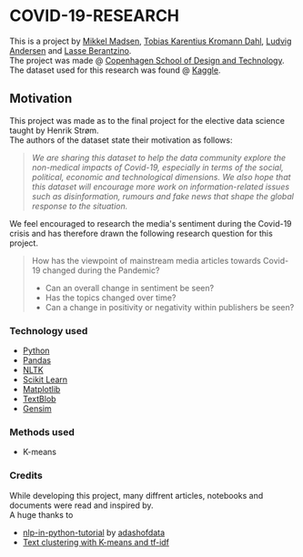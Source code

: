 # COVID-19-RESEARCH

This is a project by [Mikkel Madsen](https://github.com/miguel2650), [Tobias Karentius Kromann Dahl](https://github.com/tobiaskkd), [Ludvig Andersen](https://github.com/ludvigandersen) and [Lasse Berantzino](https://github.com/lass5643).  
The project was made @ [Copenhagen School of Design and Technology](https://kea.dk/).
The dataset used for this research was found @ [Kaggle](https://www.kaggle.com/jannalipenkova/covid19-public-media-dataset).

## Motivation

This project was made as to the final project for the elective data science taught by Henrik Strøm.  
The authors of the dataset state their motivation as follows:

> _We are sharing this dataset to help the data community explore the non-medical impacts of Covid-19, especially in terms of the social, political, economic and technological dimensions. We also hope that this dataset will encourage more work on information-related issues such as disinformation, rumours and fake news that shape the global response to the situation._

We feel encouraged to research the media's sentiment during the Covid-19 crisis and has therefore drawn the following research question for this project.

> How has the viewpoint of mainstream media articles towards Covid-19 changed during the Pandemic?
>
> - Can an overall change in sentiment be seen?
> - Has the topics changed over time?
> - Can a change in positivity or negativity within publishers be seen?

### Technology used

- [Python](https://www.python.org/)
- [Pandas](https://pandas.pydata.org/)
- [NLTK](https://www.nltk.org/)
- [Scikit Learn](https://scikit-learn.org/stable/)
- [Matplotlib](https://matplotlib.org/index.html)
- [TextBlob](https://textblob.readthedocs.io/en/dev/)
- [Gensim](https://radimrehurek.com/gensim/)

### Methods used

- K-means

### Credits

While developing this project, many diffrent articles, notebooks and documents were read and inspired by.  
A huge thanks to

- [nlp-in-python-tutorial](https://github.com/adashofdata/nlp-in-python-tutorial) by [adashofdata](https://github.com/adashofdata)
- [Text clustering with K-means and tf-idf](https://medium.com/@MSalnikov/text-clustering-with-k-means-and-tf-idf-f099bcf95183)
